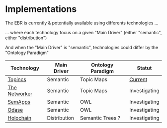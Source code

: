 Implementations
==

The EBR is currently & potentially available using differents technologies ...  

... where each technology focus on a given "Main Driver" (either "semantic", either "distribution")

And when the "Main Driver" is "semantic", technologies could differ by the "Ontology Paradigm"

<table>
    <thead>
        <tr>
            <th>Technology</th>
            <th>Main Driver</th>              
            <th>Ontology Paradigm</th>          
            <th>Statut</th>
        </tr>
    </thead>
    <tbody>
        <tr>
            <td><a href="https://www.topincs.com/">Topincs</a></td>
            <td>Semantic</td>
            <td>Topic Maps</td>
            <td><a href="https://www.topincs.com/EntangledBootstrap/">Current</a></td>
        </tr>
        <tr>
        <tr>
            <td><a href="https://www.infoloom.com/product/">The Networker</a></td>
           <td>Semantic</td>        
           <td>Topic Maps</td>
            <td>Investigating</td>
        </tr>
        <tr>
            <td><a href="http://semapps.org/">SemApps</a></td>      
            <td>Semantic</td>
            <td>OWL</td>
            <td>Investigating</td>
        </tr>
        <tr>
            <td><a href="https://www.odaseontologies.com/">Odase</a></td>   
            <td>Semantic</td>
            <td>OWL</td>
            <td>Investigating</td>
        </tr>
        <tr>
            <td><a href="https://holochain.org/">Holochain</a></td>   
            <td>Distribution</td>
            <td>Semantic Trees ?</td>
            <td>Investigating</td>
        </tr>
    </tbody>
</table>
